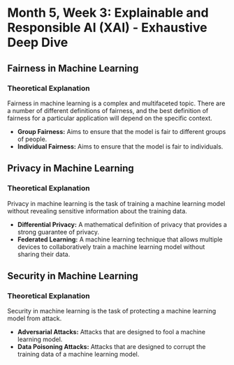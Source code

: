 
# Month 5, Week 3: Explainable and Responsible AI (XAI) - Exhaustive Deep Dive

## Fairness in Machine Learning

### Theoretical Explanation

Fairness in machine learning is a complex and multifaceted topic. There are a number of different definitions of fairness, and the best definition of fairness for a particular application will depend on the specific context.

*   **Group Fairness:** Aims to ensure that the model is fair to different groups of people.
*   **Individual Fairness:** Aims to ensure that the model is fair to individuals.

## Privacy in Machine Learning

### Theoretical Explanation

Privacy in machine learning is the task of training a machine learning model without revealing sensitive information about the training data.

*   **Differential Privacy:** A mathematical definition of privacy that provides a strong guarantee of privacy.
*   **Federated Learning:** A machine learning technique that allows multiple devices to collaboratively train a machine learning model without sharing their data.

## Security in Machine Learning

### Theoretical Explanation

Security in machine learning is the task of protecting a machine learning model from attack.

*   **Adversarial Attacks:** Attacks that are designed to fool a machine learning model.
*   **Data Poisoning Attacks:** Attacks that are designed to corrupt the training data of a machine learning model.
